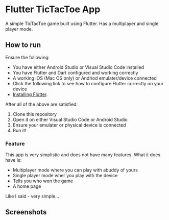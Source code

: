 # Flutter TicTacToe App  

A simple TicTacToe game built using Flutter. Has a multiplayer and single player mode.  

## How to run  

Ensure the following:  
- You have either Android Studio or Visual Studio Code installed  
- You have Flutter and Dart configured and working correctly  
- A working iOS (Mac OS only) or Andriod emulater/device connected  
- Click the following link to see how to configure Flutter correctly on your device  
 - [Installing Flutter](https://flutter.dev/docs/get-started/install).

After all of the above are satisfied:
1. Clone this repository
2. Open it on either Visual Studio Code or Android Studio
3. Ensure your emulater or physical device is connected
4. Run it!

### Feature

This app is very simplistic and does not have many features. What it does have is:
- Multiplayer mode where you can play with abuddy of yours
- Single player mode wher you play with the device
- Tells you who won the game
- A home page

Like I said - very simple...

## Screenshots
